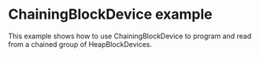 # ChainingBlockDevice example

This example shows how to use ChainingBlockDevice to program and read from a chained group of HeapBlockDevices.
